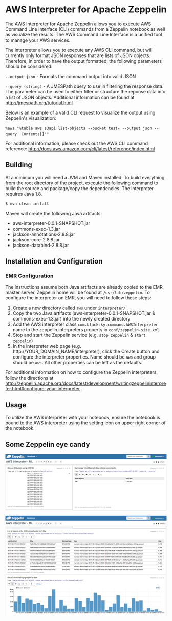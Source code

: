# AWS Interpreter for Apache Zeppelin

The AWS Interpreter for Apache Zeppelin allows you to execute AWS Command Line Interface (CLI) commands from a Zeppelin notebook as well as visualize the results. The AWS Command Line Interface is a unified tool to manage your AWS services.

The interpreter allows you to execute any AWS CLI command, but will currently only format JSON responses that are lists of JSON objects. Therefore, in order to have the output formatted, the following parameters should be considered:

`--output json` - Formats the command output into valid JSON

`--query (string)` - A JMESPath query to use in filtering the response data. The parameter can be used to either filter or structure the reponse data into a list of JSON objects. Additional information can be found at http://jmespath.org/tutorial.html 

Below is an example of a valid CLI request to visualize the output using Zeppelin's visualization:

`%aws "%table aws s3api list-objects --bucket test- --output json --query 'Contents[]'"` 

For additional information, please check out the AWS CLI command reference: http://docs.aws.amazon.com/cli/latest/reference/index.html

## Building

At a minimum you will need a JVM and Maven installed. To build everything from the root directory of the project, execute the following command to build the source and package/copy the dependencies. The interpreter requires Java 1.8.

```
$ mvn clean install
```
Maven will create the following Java artifacts:

* aws-interpreter-0.0.1-SNAPSHOT.jar
* commons-exec-1.3.jar
* jackson-annotations-2.8.8.jar
* jackson-core-2.8.8.jar
* jackson-databind-2.8.8.jar

## Installation and Configuration

### EMR Configuration

The instructions assume both Java artifacts are already copied to the EMR master server. Zeppelin home will be found at `/usr/lib/zeppelin`. To configure the interpreter on EMR, you will need to follow these steps:

1. Create a new directory called `aws` under `interpreter/` 
2. Copy the two Java artifacts (aws-interpreter-0.0.1-SNAPSHOT.jar & commons-exec-1.3.jar) into the newly created directory
3. Add the AWS interpreter class `com.blacksky.command.AWSInterpreter` name to the zeppelin.interpreters property in `conf/zeppelin-site.xml`
4. Stop and start the Zeppelin service (e.g. `stop zeppelin` & `start zeppelin`)
5. In the interpreter web page (e.g. http://YOUR_DOMAIN_NAME/interpreter), click the Create button and configure the interpreter properties. Name should be `aws` and group should be `aws`. All other properties can be left as the defaults.

For additional information on how to configure the Zeppelin interpreters, follow the directions at http://zeppelin.apache.org/docs/latest/development/writingzeppelininterpreter.html#configure-your-interpreter .

## Usage

To utilize the AWS interpreter with your notebook, ensure the notebook is bound to the AWS interpreter using the setting icon on upper right corner of the notebook.

## Some Zeppelin eye candy

<p align="center">
	<a href="https://raw.githubusercontent.com/ajiezzi/aws-interpreter/master/docs/images/image_001.png" target="_blank"><img align="center" src="https://raw.githubusercontent.com/ajiezzi/aws-interpreter/master/docs/images/image_001.png" alt="Browse S3 buckets using Zeppelin"></a><br/><br/>
	<a href="https://raw.githubusercontent.com/ajiezzi/aws-interpreter/master/docs/images/image_002.png" target="_blank"><img align="center" src="https://raw.githubusercontent.com/ajiezzi/aws-interpreter/master/docs/images/image_002.png" alt="List and graph objects stored in S3 buckets using Zeppelin"></a><br/><br/>
</p>
